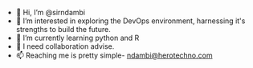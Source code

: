 - 👋 Hi, I’m @sirndambi
- 👀 I’m interested in exploring the DevOps environment, harnessing it's strengths to build the future.
- 🌱 I’m currently learning python and R
- 💞️ I need collaboration advise. 
- 📫 Reaching me is pretty simple- ndambi@herotechno.com 

<!---
sirndambi/sirndambi is a ✨ special ✨ repository because its `README.md` (this file) appears on your GitHub profile.
You can click the Preview link to take a look at your changes.
--->
